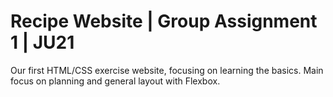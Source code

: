 # Recipe Website | Group Assignment 1 | JU21

Our first HTML/CSS exercise website, focusing on learning the basics. Main focus on planning and general layout with Flexbox.
